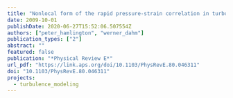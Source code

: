 ```yaml
---
title: "Nonlocal form of the rapid pressure-strain correlation in turbulent flows"
date: 2009-10-01
publishDate: 2020-06-27T15:52:06.507554Z
authors: ["peter_hamlington", "werner_dahm"]
publication_types: ["2"]
abstract: ""
featured: false
publication: "*Physical Review E*"
url_pdf: "https://link.aps.org/doi/10.1103/PhysRevE.80.046311"
doi: "10.1103/PhysRevE.80.046311"
projects:
  - turbulence_modeling
---
```


